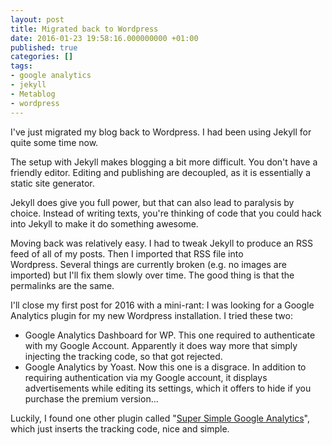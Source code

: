 ```yaml
---
layout: post
title: Migrated back to Wordpress
date: 2016-01-23 19:58:16.000000000 +01:00
published: true
categories: []
tags:
- google analytics
- jekyll
- Metablog
- wordpress
---
```


I've just migrated my blog back to Wordpress. I had been using Jekyll for quite some time now.<!--more-->

The setup with Jekyll makes blogging a bit more difficult. You don't have a friendly editor. Editing and publishing are decoupled, as it is essentially a static site generator.

Jekyll does give you full power, but that can also lead to paralysis by choice. Instead of writing texts, you're thinking of code that you could hack into Jekyll to make it do something awesome.

Moving back was relatively easy. I had to tweak Jekyll to produce an RSS feed of all of my posts. Then I imported that RSS file into Wordpress. Several things are currently broken (e.g. no images are imported) but I'll fix them slowly over time. The good thing is that the permalinks are the same.

I'll close my first post for 2016 with a mini-rant: I was looking for a Google Analytics plugin for my new Wordpress installation. I tried these two:
<ul>
<li>Google Analytics Dashboard for WP. This one required to authenticate with my Google Account. Apparently it does way more that simply injecting the tracking code, so that got rejected.</li>
<li>Google Analytics by Yoast. Now this one is a disgrace. In addition to requiring authentication via my Google account, it displays advertisements while editing its settings, which it offers to hide if you purchase the premium version...</li>
</ul>

Luckily, I found one other plugin called "<a href="https://wordpress.org/plugins/super-simple-google-analytics/" target="_blank">Super Simple Google Analytics</a>", which just inserts the tracking code, nice and simple.
